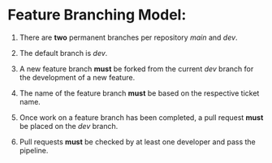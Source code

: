 # Feature Branching Model:

1. There are **two** permanent branches per repository *main* and *dev*.

2. The default branch is *dev*.

3. A new feature branch **must** be forked from the current *dev* branch for the development of a new feature.

4. The name of the feature branch **must** be based on the respective ticket name.

5. Once work on a feature branch has been completed, a pull request **must** be placed on the *dev* branch.

6. Pull requests **must** be checked by at least one developer and pass the pipeline.

